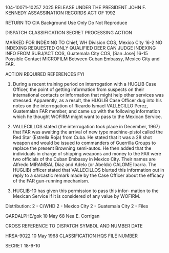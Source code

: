 104-10071-10257
2025 RELEASE UNDER THE PRESIDENT JOHN F. KENNEDY ASSASSINATION RECORDS ACT OF 1992

RETURN TO CIA
Background Use Only
Do Not Reproduce

DISPATCH
CLASSIFICATION
SECRET
PROCESSING ACTION

MARKED FOR INDEXING
TO
Chief, WH Division
COS, Mexico City
16-2
NO INDEXING REQUESTED
ONLY QUALIFIED DEER
CAN JUDGE INDEXING
INFO
FROM
SUBJ/ACT
COS, Guatemala City
COS, [San Jose] 16-15
Possible Contact
MICROFILM
Between Cuban Embassy, Mexico City and FAR.

ACTION REQUIRED REFERENCES
FYI

1. During a recent training period on interrogation with
a HUGLIB Case Officer, the point of getting information from
suspects on their international contacts or information that
might help other services was stressed. Apparently, as a result,
the HUGLIB Case Officer dug into his notes on the interrogation
of Ricardo Ismael VALLECILLO Perez, Guatemalan FAR member, and
came up with the following information which he thought WOFIRM
might want to pass to the Mexican Service.

2. VALLECILLOS stated (the interrogation took place in
December, 1967) that FAR was awaiting the arrival of new type
machine-pistol called the Red Star (Estrella Roja) from Cuba.
He stated that it was a 28 shot weapon and would be issued to
commanders of Guerrilla Groups to replace the present Browning
semi-autos. He then added that the individuals in charge of
shipping weapons and money to the FAR were two officials of the
Cuban Embassy in Mexico City. Their names are Alfredo MIRAMBAL
Diaz and Adelo (or Abeldo) CALOME Ibarra. The HUGLIB) officer
stated that VALLECILLOS blurted this information out in reply
to a sarcastic remark made by the Case Officer about the
efficacy of the FAR gun-running mechanism.

3. HUGLIB-10 has given this permission to pass this infor-
mation to the Mexican Service if it is considered of any value
by WOFIRM.

Distribution:
2 - C/WHD
2 - Mexico City
2 - Guatemala City
2 - Files

GARDALPHE/gok
10 May 68
Nea E. Corrigan

CROSS REFERENCE TO
DISPATCH SYMBOL AND NUMBER
DATE

HRSA-9022
10 May 1968
CLASSIFICATION
HQS FILE NUMBER

SECRET
18-9-10
